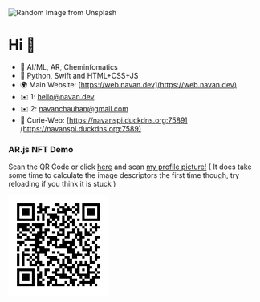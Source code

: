 <img alt="Random Image from Unsplash" src="https://source.unsplash.com/random/1500x500/?landscape,nature,sky,water,astronomy"/>

# Hi 👋

- 🔭 AI/ML, AR, Cheminfomatics
- 🌱 Python, Swift and HTML+CSS+JS
- 🌍 Main Website: [https://web.navan.dev](https://web.navan.dev)
- ✉️ 1: [hello@navan.dev](mailto:hey@navan.dev)
- ✉️ 2: [navanchauhan@gmail.com](mailto:navanchauhan@gmail.com)
- 🧪 Curie-Web: [https://navanspi.duckdns.org:7589](https://navanspi.duckdns.org:7589)

### AR.js NFT Demo

Scan the QR Code or click [here](https://navanchauhan.github.io/Experiments/2020-08-01/index.html) and scan [my profile picture!](https://github.com/navanchauhan) ( It does take some time to calculate the image descriptors the first time though, try reloading if you think it is stuck )


<img src="https://raw.githubusercontent.com/navanchauhan/navanchauhan/master/qr.png" />


<!--
**navanchauhan/navanchauhan** is a ✨ _special_ ✨ repository because its `README.md` (this file) appears on your GitHub profile.

Here are some ideas to get you started:

- 🔭 I’m currently working on ...
- 🌱 I’m currently learning ...
- 👯 I’m looking to collaborate on ...
- 🤔 I’m looking for help with ...
- 💬 Ask me about ...
- 📫 How to reach me: ...
- 😄 Pronouns: ...
- ⚡ Fun fact: ...
-->
